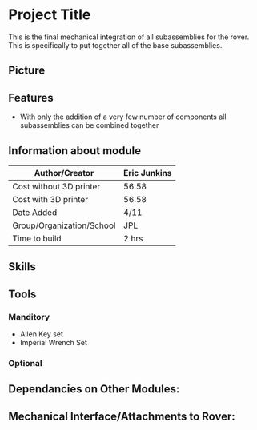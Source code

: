 # Project Title
This is the final mechanical integration of all subassemblies for the rover. This is specifically to put together all of the base subassemblies.


## Picture

## Features
  * With only the addition of a very few number of components all subassemblies can be combined together

## Information about module

| Author/Creator            | Eric Junkins       |
| --------------            | -------            |
| Cost without 3D printer   | 56.58              |
| Cost with 3D printer      | 56.58              |
| Date Added                | 4/11               |
| Group/Organization/School | JPL                |
| Time to build             | 2 hrs              |

## Skills

## Tools

### Manditory 
  * Allen Key set
  * Imperial Wrench Set

### Optional

## Dependancies on Other Modules:

## Mechanical Interface/Attachments to Rover:
  